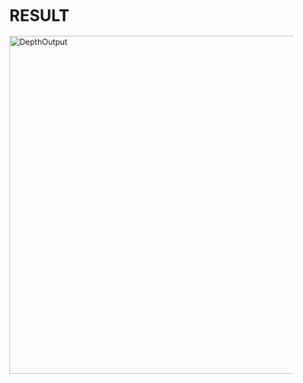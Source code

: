 <h1>RESULT</h1>

<img width="800" height="600" alt="DepthOutput" src="https://github.com/user-attachments/assets/1bc4db6a-6db3-470c-b81c-ea19b2fab758" />
